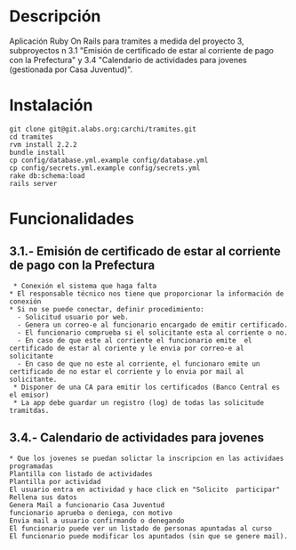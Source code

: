 
# Descripción

Aplicación Ruby On Rails para tramites a medida del proyecto 3, subproyectos n 3.1 "Emisión de certificado de estar al corriente de pago con la Prefectura" y 3.4 "Calendario de actividades para jovenes (gestionada por Casa Juventud)".

# Instalación

```
git clone git@git.alabs.org:carchi/tramites.git
cd tramites
rvm install 2.2.2
bundle install
cp config/database.yml.example config/database.yml
cp config/secrets.yml.example config/secrets.yml
rake db:schema:load
rails server
```

# Funcionalidades

## 3.1.- Emisión de certificado de estar al corriente de pago con la Prefectura

     * Conexión el sistema que haga falta
    * El responsable técnico nos tiene que proporcionar la información de conexión
    * Si no se puede conectar, definir procedimiento:
      - Solicitud usuario por web.
      - Genera un correo-e al funcionario encargado de emitir certificado.
      - El funcionario comprueba si el solicitante esta al corriente o no.
      - En caso de que este al corriente el funcionario emite  el certificado de estar al coriente y le envia por correo-e al solicitante
      - En caso de que no este al corriente, el funcionaro emite un certificado de no estar el corriente y lo envia por mail al solicitante.
     * Disponer de una CA para emitir los certificados (Banco Central es el emisor)
     * La app debe guardar un registro (log) de todas las solicitude tramitdas.

## 3.4.- Calendario de actividades para jovenes

    * Que los jovenes se puedan solictar la inscripcion en las actividaes programadas
    Plantilla con listado de actividades
    Plantilla por actividad
    El usuario entra en actividad y hace click en "Solicito  participar"
    Rellena sus datos
    Genera Mail a funcionario Casa Juventud
    funcionario aprueba o deniega, con motivo
    Envia mail a usuario confirmando o denegando
    El funcionario puede ver un listado de personas apuntadas al curso
    El funcionario puede modificar los apuntados (sin que se genere mail).
